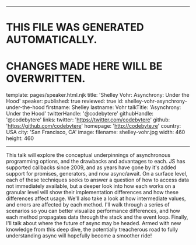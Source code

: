 ----

# THIS FILE WAS GENERATED AUTOMATICALLY.
# CHANGES MADE HERE WILL BE OVERWRITTEN.

template: pages/speaker.html.njk
title: 'Shelley Vohr: Asynchrony: Under the Hood'
speaker:
  published: true
  reviewed: true
  id: shelley-vohr-asynchrony-under-the-hood
  firstname: Shelley
  lastname: Vohr
  talkTitle: 'Asynchrony: Under the Hood'
  twitterHandle: '@codebytere'
  githubHandle: '@codebytere'
  links:
    twitter: 'https://twitter.com/codebytere'
    github: 'https://github.com/codebytere'
    homepage: 'http://codebyte.re'
  country: USA
  city: 'San Francisco, CA'
  image:
    filename: shelley-vohr.jpg
    width: 460
    height: 460

----

This talk will explore the conceptual underpinnings of asynchronous
programming options, and the drawbacks and advantages to each. JS has supported
callbacks since 2009, and as years have gone by it's added support for
promises, generators, and now async/await. On a surface level, each of these
techniques seeks to answer a question of how to access data not immediately
available, but a deeper look into how each works on a granular level will show
their implementation differences and how these differences affect usage. We'll
also take a look at how intermediate values, and errors are affected by each
method.  I'll walk through a series of scenarios so you can better visualize
performance differences, and how each method propagates data through the stack
and the event loop. Finally, I'll talk about where the future of async may be
headed. Armed with new knowledge from this deep dive, the potentially
treacherous road to fully understanding async will hopefully become a smoother
ride!